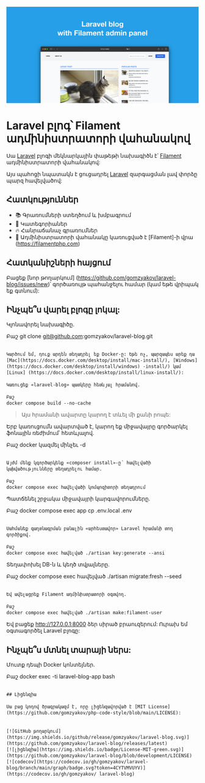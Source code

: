 ![Laravel բլոգ՝ Filament-ի ադմինիստրատորի վահանակով](../docs/social-preview-en.png)

# Laravel բլոգ՝ Filament ադմինիստրատորի վահանակով

Սա [Laravel](https://laravel.com) բլոգի մեկնարկային փաթեթի նախագիծն է՝ [Filament](https://filamentphp.com) ադմինիստրատորի վահանակով:

Այս պահոցի նպատակն է ցուցադրել [Laravel](https://laravel.com) զարգացման լավ փորձը պարզ հավելվածով:

## Հատկություններ

- 📚 Գրառումների ստեղծում և խմբագրում
- 🥑 Կատեգորիաներ
- 🔥 Հանրաճանաչ գրառումներ
- 🎉 Ադմինիստրատորի վահանակը կառուցված է [Filament]-ի վրա (https://filamentphp.com)

## Հատկանիշների հայցում

Բացեք [նոր թողարկում] (https://github.com/gomzyakov/laravel-blog/issues/new)՝ գործառույթ պահանջելու համար (կամ եթե վրիպակ եք գտնում):

## Ինչպե՞ս վարել բլոգը լոկալ:

Կլոնավորել նախագիծը.

Բաշ
git clone git@github.com:gomzyakov/laravel-blog.git
```

Կարծում եմ, դուք արդեն տեղադրել եք Docker-ը: Եթե ոչ, պարզապես արեք դա [Mac](https://docs.docker.com/desktop/install/mac-install/), [Windows] (https://docs.docker.com/desktop/install/windows) -install/) կամ [Linux] (https://docs.docker.com/desktop/install/linux-install/):

Կառուցեք «laravel-blog» պատկերը հետևյալ հրամանով.

Բաշ
docker compose build --no-cache
```

>Այս հրամանի ավարտը կարող է տևել մի քանի րոպե:

Երբ կառուցումն ավարտված է, կարող եք միջավայրը գործարկել ֆոնային ռեժիմում՝ հետևյալով.

Բաշ
docker կազմել մինչեւ -d
```

Այժմ մենք կգործարկենք «composer install»-ը՝ հավելվածի կախվածությունները տեղադրելու համար.

Բաշ
docker compose exec հավելվածի կոմպոզիտորի տեղադրում
```

Պատճենել շրջակա միջավայրի կարգավորումները.

Բաշ
docker compose exec app cp .env.local .env
```

Սահմանեք գաղտնագրման բանալին «արհեստավոր» Laravel հրամանի տող գործիքով.

Բաշ
docker compose exec հավելված ./artisan key:generate --ansi
```

Տեղափոխել DB-ն և կեղծ տվյալները.

Բաշ
docker compose exec հավելված ./artisan migrate:fresh --seed
```

Եվ ավելացրեք Filament ադմինիստրատորի օգտվող.

Բաշ
docker compose exec հավելված ./artisan make:filament-user
```

Եվ բացեք http://127.0.0.1:8000 ձեր սիրած բրաուզերում: Ուրախ եմ օգտագործել Laravel բլոգը:

## Ինչպե՞ս մտնել տարայի ներս:

Մուտք դեպի Docker կոնտեյներ.

Բաշ
docker exec -ti laravel-blog-app bash
```

## Լիցենզիա

Սա բաց կոդով ծրագրակազմ է, որը լիցենզավորված է [MIT License] (https://github.com/gomzyakov/php-code-style/blob/main/LICENSE):


[![GitHub թողարկում](https://img.shields.io/github/release/gomzyakov/laravel-blog.svg)](https://github.com/gomzyakov/laravel-blog/releases/latest)
[![լիցենզիա](https://img.shields.io/badge/License-MIT-green.svg)](https://github.com/gomzyakov/laravel-blog/blob/development/LICENSE)
[![codecov](https://codecov.io/gh/gomzyakov/laravel-blog/branch/main/graph/badge.svg?token=4CYTVMVUYV)](https://codecov.io/gh/gomzyakov/ laravel-blog)
